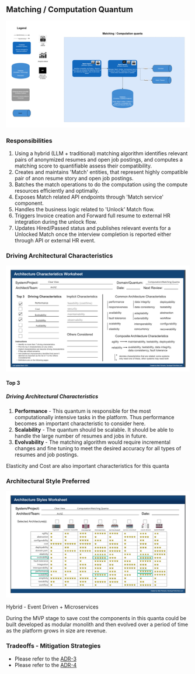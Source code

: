 ## Matching / Computation Quantum

![Image](/assets/C2_matching_quanta.jpg)

### Responsibilities

1. Using a hybrid (LLM + traditional) matching algorithm identifies relevant pairs of anonymized resumes and open job postings, and computes a matching score to quantifiable assess their compatibility.
2. Creates and maintains 'Match' entities, that represent highly compatible pair of anon resume story and open job postings.
3. Batches the match operations to do the computation using the compute resources efficiently and optimally.
4. Exposes Match related API endpoints through 'Match service' component.
5. Handles the business logic related to 'Unlock' Match flow.
6. Triggers Invoice creation and Forward full resume to external HR integration during the unlock flow.
7. Updates Hired/Passed status and publishes relevant events for a Unlocked Match once the interview completion is reported either through API or external HR event.

### Driving Architectural Characteristics

![Image](/assets/matching-arch-char-worksheet.jpg)

#### Top 3

##### Driving Architectural Characteristics

1. **Performance** - This quantum is responsible for the most computationally intensive tasks in the platform. Thus performance becomes an important characteristic to consider here.
2. **Scalability** - The quantum should be scalable. It should be able to handle the large number of resumes and jobs in future.
3. **Evolvability** - The matching algorithm would require incremental changes and fine tuning to meet the desired accuracy for all types of resumes and job postings.

Elasticity and Cost are also important characteristics for this quanta

### Architectural Style Preferred

![Image](/assets/matching-arch-style-worksheet.jpg)

Hybrid - Event Driven + Microservices

During the MVP stage to save cost the components in this quanta could be built developed as modular monolith and then evolved over a period of time as the platform grows in size are revenue.

### Tradeoffs - Mitigation Strategies

- Please refer to the [ADR-3](/ADR/003.adr-matching-algorithm.md)
- Please refer to the [ADR-4](/ADR/004.adr-matching-quantum-arch-style.md)
